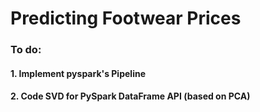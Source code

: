 # Predicting Footwear Prices

### To do:
#### 1. Implement pyspark's Pipeline 
#### 2. Code SVD for PySpark DataFrame API (based on PCA)
